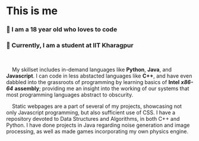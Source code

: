 # This is me

### :wave: I am a 18 year old who loves to code  
### :bust_in_silhouette: Currently, I am a student at IIT Kharagpur
<br>

&nbsp;&nbsp;&nbsp;&nbsp;My skillset includes in-demand languages like **Python**, **Java**, and **Javascript**. I can code in less abstacted languages like **C++**, and have even dabbled into the grassroots of programming by learning basics of **Intel** ***x86-64*** **assembly**; providing me an insight into the working of our systems that most programming languages abstract to obscurity. 

&nbsp;&nbsp;&nbsp;&nbsp;Static webpages are a part of several of my projects, showcasing not only Javascript programming, but also sufficient use of CSS. I have a repository devoted to Data Structures and Algorithms, in both C++ and Python. I have done projects in Java regarding noise generation and image processing, as well as made games incorporating my own physics engine.


<!---
Alph3ga/Alph3ga is a ✨ special ✨ repository because its `README.md` (this file) appears on your GitHub profile.
You can click the Preview link to take a look at your changes.
--->
